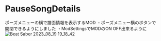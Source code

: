 # PauseSongDetails
ポーズメニューの横で譜面情報を表示するMOD
・ポーズメニュー横のボタンで開閉できるようにしました
・ModSettingsでMODのON OFF出来るように
![Beat Saber 2023_08_19 19_18_42](https://github.com/scifiHerb/PauseSongDetails/assets/109839172/898da51a-30b6-40a1-b75a-b88cc8fc3d9a)
